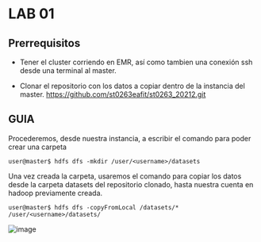 # LAB 01


## Prerrequisitos

 -   Tener el cluster corriendo en EMR, así como tambien una conexión ssh desde una terminal al master.
    
-   Clonar el repositorio con los datos a copiar dentro de la instancia del master. https://github.com/st0263eafit/st0263_20212.git
    
 

## GUIA


Procederemos, desde nuestra instancia, a escribir el comando para poder crear una carpeta

```
user@master$ hdfs dfs -mkdir /user/<username>/datasets

```

Una vez creada la carpeta, usaremos el comando para copiar los datos desde la carpeta datasets del repositorio clonado, hasta nuestra cuenta en hadoop previamente creada.

    user@master$ hdfs dfs -copyFromLocal /datasets/* /user/<username>/datasets/
    



![image](https://user-images.githubusercontent.com/35736499/143804349-a4d9c995-6693-405c-b044-f6d1d34e846b.png)


   
   


